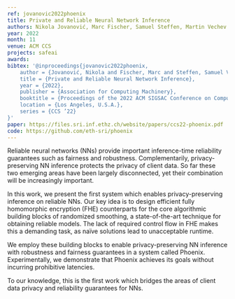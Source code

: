 ```yaml
---
ref: jovanovic2022phoenix
title: Private and Reliable Neural Network Inference
authors: Nikola Jovanović, Marc Fischer, Samuel Steffen, Martin Vechev
year: 2022
month: 11
venue: ACM CCS
projects: safeai
awards:
bibtex: '@inproceedings{jovanovic2022phoenix,
    author = {Jovanović, Nikola and Fischer, Marc and Steffen, Samuel Vechev, Martin},
    title = {Private and Reliable Neural Network Inference},
    year = {2022},
    publisher = {Association for Computing Machinery},
    booktitle = {Proceedings of the 2022 ACM SIGSAC Conference on Computer and Communications Security},
    location = {Los Angeles, U.S.A.},
    series = {CCS ’22}
}'
paper: https://files.sri.inf.ethz.ch/website/papers/ccs22-phoenix.pdf
code: https://github.com/eth-sri/phoenix
---
```


Reliable neural networks (NNs) provide important inference-time reliability guarantees such as fairness and robustness. Complementarily, privacy-preserving NN inference protects the privacy of client data. So far these two emerging areas have been largely disconnected, yet their combination will be increasingly important.

In this work, we present the first system which enables privacy-preserving inference on reliable NNs. Our key idea is to design efficient fully homomorphic encryption (FHE) counterparts for the core algorithmic building blocks of randomized smoothing, a state-of-the-art technique for obtaining reliable models. The lack of required control flow in FHE makes this a demanding task, as naïve solutions lead to unacceptable runtime.

We employ these building blocks to enable privacy-preserving NN inference with robustness and fairness guarantees in a system called Phoenix. Experimentally, we demonstrate that Phoenix achieves its goals without incurring prohibitive latencies.

To our knowledge, this is the first work which bridges the areas of client data privacy and reliability guarantees for NNs.
